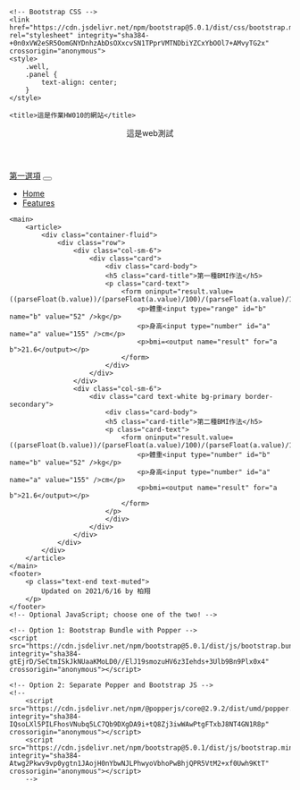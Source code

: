 <!doctype html>
<html lang="zh-tw">

<head>
    <!-- Required meta tags -->
    <meta charset="utf-8">
    <meta name="viewport" content="width=device-width, initial-scale=1">

    <!-- Bootstrap CSS -->
    <link href="https://cdn.jsdelivr.net/npm/bootstrap@5.0.1/dist/css/bootstrap.min.css" rel="stylesheet" integrity="sha384-+0n0xVW2eSR5OomGNYDnhzAbDsOXxcvSN1TPprVMTNDbiYZCxYbOOl7+AMvyTG2x" crossorigin="anonymous">
    <style>
        .well,
        .panel {
            text-align: center;
        }
    </style>

    <title>這是作業HW010的網站</title>

</head>

<body>
    <header>
        <div class="container-fluid">
            <div class="row text-center border border-primary">
                這是web測試
            </div>
        </div>
    </header>
        <nav class="navbar navbar-light bg-light">
            <div class="container-fluid">
            <a class="navbar-brand" href="#">第一選項</a>
            <button class="navbar-toggler" type="button" data-bs-toggle="collapse" data-bs-target="#navbarNav" aria-controls="navbarNav" aria-expanded="false" aria-label="Toggle navigation">
                <span class="navbar-toggler-icon"></span>
            </button>
            <div class="collapse navbar-collapse" id="navbarNav">
            <ul class="navbar-nav">
                <li class="nav-item">
                    <a class="nav-link active" aria-current="page" href="#">Home</a>
                </li>
                <li class="nav-item">
                    <a class="nav-link" href="#">Features</a>
                </li>
            </ul>
            </div>
            </div>
        </nav>

    <main>
        <article>
            <div class="container-fluid">
                <div class="row">
                    <div class="col-sm-6">
                        <div class="card">
                            <div class="card-body">
                            <h5 class="card-title">第一種BMI作法</h5>
                            <p class="card-text">
                                <form oninput="result.value=((parseFloat(b.value))/(parseFloat(a.value)/100)/(parseFloat(a.value)/100))">
                                    <p>體重<input type="range" id="b" name="b" value="52" />kg</p>
                                    <p>身高<input type="number" id="a" name="a" value="155" />cm</p>
                                    <p>bmi=<output name="result" for="a b">21.6</output></p>
                                </form>
                            </div>
                        </div>
                    </div>
                    <div class="col-sm-6">
                        <div class="card text-white bg-primary border-secondary">
                            <div class="card-body">
                            <h5 class="card-title">第二種BMI作法</h5>
                            <p class="card-text">
                                <form oninput="result.value=((parseFloat(b.value))/(parseFloat(a.value)/100)/(parseFloat(a.value)/100))">
                                    <p>體重<input type="number" id="b" name="b" value="52" />kg</p>
                                    <p>身高<input type="number" id="a" name="a" value="155" />cm</p>
                                    <p>bmi=<output name="result" for="a b">21.6</output></p>
                                </form>
                            </p>
                            </div>
                        </div>
                    </div>
                </div>
            </div>
        </article>
    </main>
    <footer>
        <p class="text-end text-muted">
            Updated on 2021/6/16 by 柏翔
        </p>
    </footer>
    <!-- Optional JavaScript; choose one of the two! -->

    <!-- Option 1: Bootstrap Bundle with Popper -->
    <script src="https://cdn.jsdelivr.net/npm/bootstrap@5.0.1/dist/js/bootstrap.bundle.min.js" integrity="sha384-gtEjrD/SeCtmISkJkNUaaKMoLD0//ElJ19smozuHV6z3Iehds+3Ulb9Bn9Plx0x4" crossorigin="anonymous"></script>

    <!-- Option 2: Separate Popper and Bootstrap JS -->
    <!--
        <script src="https://cdn.jsdelivr.net/npm/@popperjs/core@2.9.2/dist/umd/popper.min.js" integrity="sha384-IQsoLXl5PILFhosVNubq5LC7Qb9DXgDA9i+tQ8Zj3iwWAwPtgFTxbJ8NT4GN1R8p" crossorigin="anonymous"></script>
        <script src="https://cdn.jsdelivr.net/npm/bootstrap@5.0.1/dist/js/bootstrap.min.js" integrity="sha384-Atwg2Pkwv9vp0ygtn1JAojH0nYbwNJLPhwyoVbhoPwBhjQPR5VtM2+xf0Uwh9KtT" crossorigin="anonymous"></script>
        -->
</body>

</html>
